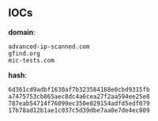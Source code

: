 
## IOCs

__domain__:

```text
advanced-ip-scanned.com
gfind.org
mic-tests.com
```
__hash__:

```text
6d361cd9adbf1630af7b323584168e0cbd9315fb
a7475753cb865aec8dc4a6cea27f2aa594ee25e8
787eab54714f76099ec350e029154adfd5edf079
17b78ad12b1ae1c037c5d39dbe7aa0e7de4ec809
```